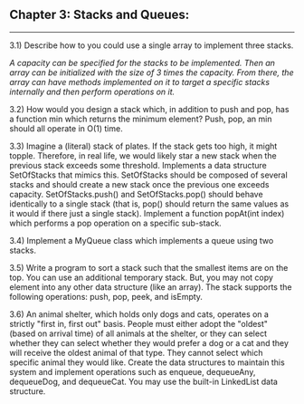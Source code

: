 ## Chapter 3: Stacks and Queues:
---
3.1) Describe how to you could use a single array to implement three stacks.

_A capacity can be specified for the stacks to be implemented. Then an array can be initialized with the size of 3 times the capacity. From there, the array can have methods implemented on it to target a specific stacks internally and then perform operations on it._

3.2) How would you design a stack which, in addition to push and pop, has a function min which returns the minimum element? Push, pop, an
     min should all operate in O(1) time.

3.3) Imagine a (literal) stack of plates. If the stack gets too high, it might topple. Therefore, in real life, we would likely star
     a new stack when the previous stack exceeds some threshold. Implements a data structure SetOfStacks that mimics this.
     SetOfStacks should be composed of several stacks and should create a new stack once the previous one exceeds capacity.
     SetOfStacks.push() and SetOfStacks.pop() should behave identically to a single stack (that is, pop() should return the same values
     as it would if there just a single stack). Implement a function popAt(int index) which performs a pop operation on a specific sub-stack.

3.4) Implement a MyQueue class which implements a queue using two stacks.

3.5) Write a program to sort a stack such that the smallest items are on the top. You can use an additional temporary stack.
     But, you may not copy element into any other data structure (like an array). The stack supports the following operations:
     push, pop, peek, and isEmpty.

3.6) An animal shelter, which holds only dogs and cats, operates on a strictly "first in, first out" basis. People must either adopt
     the "oldest" (based on arrival time) of all animals at the shelter, or they can select whether they can select
     whether they would prefer a dog or a cat and they will receive the oldest animal of that type.
     They cannot select which specific animal they would like. Create the data structures to maintain this system and implement
     operations such as enqueue, dequeueAny, dequeueDog, and dequeueCat. You may use the built-in LinkedList data structure.

